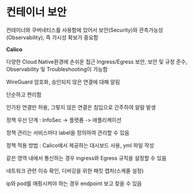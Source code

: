 # 컨테이너 보안

컨테이너와 쿠버네티스를 사용함에 있어서 보안(Security)와 관측가능성(Observability), 즉 가시성 확보가 중요함

**Calico**

다양한 Cloud Native환경에 손쉬운 접근 Ingress/Egress 보안, 보안 및 규정 준수, Observability 및 Troubleshooting이 가능함

WireGuard 암호화, 승인되지 않은 연결에 대해 알림

단순하고 편리함



인가된 연결만 허용, 그렇지 않은 연결은 침입으로 간주하여 알람 발생

정책 우선 단계 : InfoSec -> 플랫폼 -> 애플리케이션

정책 관리는 서비스마다 label을 정의하여 관리할 수 있음

정책 적용 방법 : Calico에서 제공하는 대시보드 사용, yml 파일 작성

같은 영역 내에서 통신하는 경우 ingress와 Egress 규칙을 설정할 수 있음



네트워크 관련 이슈 확인, 디버깅을 위한 패킷 캡처(스케줄 설정)

ip와 pod를 매핑시켜야 하는 경우 endpoint 보고 찾을 수 있음
